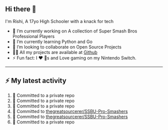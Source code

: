 ## Hi there 👋

I'm Rishi, A 17yo High Schooler with a knack for tech

- 🔭 I’m currently working on A collection of Super Smash Bros Professional Players
- 🌱 I’m currently learning Python and Go
- 👯 I’m looking to collaborate on Open Source Projects
- 👨‍💻 All my projects are available at [Github](https://github.com/thegreatsourcerer)
- ⚡ Fun fact: I ❤️ 🐶s and Love gaming on my Nintendo Switch.



---

## :zap: My latest activity

<!--START_SECTION:activity-->
1. 📝 Committed to a private repo
2. 📝 Committed to a private repo
3. 📝 Committed to a private repo
4. 📝 Committed to [thegreatsourcerer/SSBU-Pro-Smashers](https://github.com/thegreatsourcerer/SSBU-Pro-Smashers/commit/f280d15f25e1c3cd50767c9d4c95fa0c4cd01f96)
5. 📝 Committed to [thegreatsourcerer/SSBU-Pro-Smashers](https://github.com/thegreatsourcerer/SSBU-Pro-Smashers/commit/bfcf854d568ba3d9c25093c596155984d8a1743f)
6. 📝 Committed to a private repo
<!--END_SECTION:activity-->
